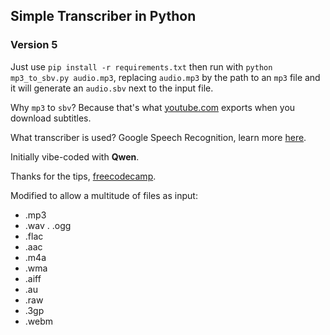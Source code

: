 ## Simple Transcriber in Python
### Version 5

Just use `pip install -r requirements.txt` then run with `python mp3_to_sbv.py audio.mp3`, replacing `audio.mp3` by the path to an `mp3` file and it will generate an `audio.sbv` next to the input file.

Why `mp3` to `sbv`? Because that's what [youtube.com](https://www.youtube.com/) exports when you download subtitles.

What transcriber is used? Google Speech Recognition, learn more [here](https://github.com/Uberi/speech_recognition/blob/master/examples/audio_transcribe.py).

Initially vibe-coded with **Qwen**.

Thanks for the tips, [freecodecamp](https://www.freecodecamp.org/news/python-requirementstxt-explained/).

Modified to allow a multitude of files as input:
- .mp3
- .wav
. .ogg
- .flac
- .aac
- .m4a
- .wma
- .aiff
- .au
- .raw
- .3gp
- .webm
